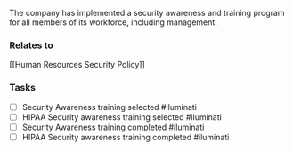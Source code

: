 The company has implemented a security awareness and training program for all members of its workforce, including management.

### Relates to
[[Human Resources Security Policy]]



### Tasks
- [ ] Security Awareness training selected #iluminati 
- [ ] HIPAA Security awareness training selected #iluminati 
- [ ] Security Awareness training completed #iluminati 
- [ ] HIPAA Security awareness training completed #iluminati 